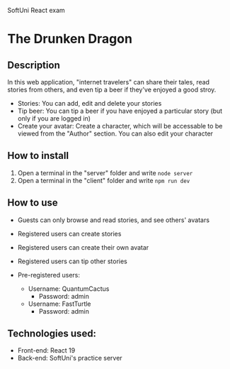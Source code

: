 SoftUni React exam

# The Drunken Dragon

## Description

In this web application, "internet travelers" can share their tales, read stories from others, and even tip a beer if they've enjoyed a good stroy.

  - Stories: You can add, edit and delete your stories
  - Tip beer: You can tip a beer if you have enjoyed a particular story (but only if you are logged in)
  - Create your avatar: Create a character, which will be accessable to be viewed from the "Author" section. You can also edit your character

## How to install

  1. Open a terminal in the "server" folder and write `node server`
  2. Open a terminal in the "client" folder and write `npm run dev`

## How to use

  - Guests can only browse and read stories, and see others' avatars
  - Registered users can create stories
  - Registered users can create their own avatar
  - Registered users can tip other stories

  - Pre-registered users:
    - Username: QuantumCactus
      - Password: admin
    - Username: FastTurtle
      - Password: admin

## Technologies used:

  - Front-end: React 19
  - Back-end: SoftUni's practice server
